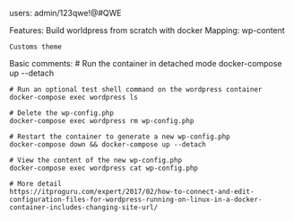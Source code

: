 users:
    admin/123qwe!@#QWE

Features:
    Build worldpress from scratch with docker
        Mapping:
            wp-content

    Customs theme


Basic comments:
    # Run the container in detached mode
    docker-compose up --detach
    
    # Run an optional test shell command on the wordpress container
    docker-compose exec wordpress ls
    
    # Delete the wp-config.php
    docker-compose exec wordpress rm wp-config.php
    
    # Restart the container to generate a new wp-config.php
    docker-compose down && docker-compose up --detach
    
    # View the content of the new wp-config.php
    docker-compose exec wordpress cat wp-config.php

    # More detail
    https://itproguru.com/expert/2017/02/how-to-connect-and-edit-configuration-files-for-wordpress-running-on-linux-in-a-docker-container-includes-changing-site-url/
